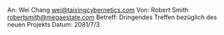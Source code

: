 An: Wei Chang <wei@taixingcybernetics.com>
Von: Robert Smith <robertsmith@megaestate.com>
Betreff: Dringendes Treffen bezüglich des neuen Projekts
Datum: 2081/7/3

